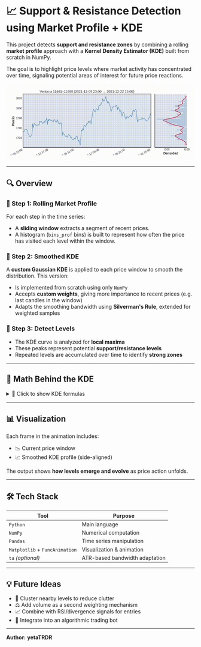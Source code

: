 # 📈 Support & Resistance Detection using Market Profile + KDE

This project detects **support and resistance zones** by combining a rolling **market profile** approach with a **Kernel Density Estimator (KDE)** built from scratch in NumPy.

The goal is to highlight price levels where market activity has concentrated over time, signaling potential areas of interest for future price reactions.

![Support/Resistance](images/kde_support_resistance_demo.gif)

---

## 🔍 Overview

### 🧱 Step 1: Rolling Market Profile
For each step in the time series:

- A **sliding window** extracts a segment of recent prices.
- A histogram (`bins_prof` bins) is built to represent how often the price has visited each level within the window.

### 🌊 Step 2: Smoothed KDE
A **custom Gaussian KDE** is applied to each price window to smooth the distribution. This version:

- Is implemented from scratch using only `NumPy`
- Accepts **custom weights**, giving more importance to recent prices (e.g. last candles in the window)
- Adapts the smoothing bandwidth using **Silverman's Rule**, extended for weighted samples

### 📌 Step 3: Detect Levels
- The KDE curve is analyzed for **local maxima**
- These peaks represent potential **support/resistance levels**
- Repeated levels are accumulated over time to identify **strong zones**

---

## 🧮 Math Behind the KDE

<details>
<summary>📐 Click to show KDE formulas</summary>

**1. Gaussian Kernel:**

$$
K(u) = \frac{1}{\sqrt{2\pi}} e^{-\frac{u^2}{2}}
$$

**2. Silverman's Rule (Unweighted):**

$$
h = 1.06 \cdot \sigma \cdot n^{-1/5}
$$

**3. Silverman's Rule (Weighted):**

$$
n_\text{eff} = \frac{(\sum w_i)^2}{\sum w_i^2}, \quad
\mu_w = \frac{\sum w_i x_i}{\sum w_i}, \quad
\sigma_w = \sqrt{\frac{\sum w_i (x_i - \mu_w)^2}{\sum w_i}}, \quad
h = 1.06 \cdot \sigma_w \cdot n_\text{eff}^{-1/5}
$$

**4. Linear Weighting Scheme:**

$$
w_i = w_0 + i \cdot \left( \frac{1 - w_0}{n - 1} \right)
$$

**5. Final KDE Estimate:**

$$\hat{f}_h(x) = \frac{1}{\sum w_i \cdot h} \sum_{i=1}^{n} w_i \cdot K\left( \frac{x - x_i}{h} \right)$$

</details>

---

## 📊 Visualization

Each frame in the animation includes:

- 📉 Current price window  
- 📈 Smoothed KDE profile (side-aligned)  


The output shows **how levels emerge and evolve** as price action unfolds.

---

## 🛠 Tech Stack

| Tool        | Purpose                     |
|-------------|-----------------------------|
| `Python`    | Main language               |
| `NumPy`     | Numerical computation       |
| `Pandas`    | Time series manipulation    |
| `Matplotlib` + `FuncAnimation` | Visualization & animation |
| `ta` _(optional)_ | ATR-based bandwidth adaptation |

---

## 💡 Future Ideas

- 📎 Cluster nearby levels to reduce clutter  
- ⚖️ Add volume as a second weighting mechanism  
- 📈 Combine with RSI/divergence signals for entries  
- 🤖 Integrate into an algorithmic trading bot

---

**Author:**   **yetaTRDR**

